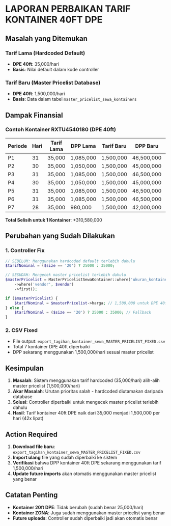# LAPORAN PERBAIKAN TARIF KONTAINER 40FT DPE

## Masalah yang Ditemukan

### Tarif Lama (Hardcoded Default)

-   **DPE 40ft**: 35,000/hari
-   **Basis**: Nilai default dalam kode controller

### Tarif Baru (Master Pricelist Database)

-   **DPE 40ft**: 1,500,000/hari
-   **Basis**: Data dalam tabel `master_pricelist_sewa_kontainers`

## Dampak Finansial

### Contoh Kontainer RXTU4540180 (DPE 40ft)

| Periode | Hari | Tarif Lama | DPP Lama  | Tarif Baru | DPP Baru   | Selisih     |
| ------- | ---- | ---------- | --------- | ---------- | ---------- | ----------- |
| P1      | 31   | 35,000     | 1,085,000 | 1,500,000  | 46,500,000 | +45,415,000 |
| P2      | 30   | 35,000     | 1,050,000 | 1,500,000  | 45,000,000 | +43,950,000 |
| P3      | 31   | 35,000     | 1,085,000 | 1,500,000  | 46,500,000 | +45,415,000 |
| P4      | 30   | 35,000     | 1,050,000 | 1,500,000  | 45,000,000 | +43,950,000 |
| P5      | 31   | 35,000     | 1,085,000 | 1,500,000  | 46,500,000 | +45,415,000 |
| P6      | 31   | 35,000     | 1,085,000 | 1,500,000  | 46,500,000 | +45,415,000 |
| P7      | 28   | 35,000     | 980,000   | 1,500,000  | 42,000,000 | +41,020,000 |

**Total Selisih untuk 1 Kontainer**: +310,580,000

## Perubahan yang Sudah Dilakukan

### 1. Controller Fix

```php
// SEBELUM: Menggunakan hardcoded default terlebih dahulu
$tarifNominal = ($size == '20') ? 25000 : 35000;

// SESUDAH: Mengecek master pricelist terlebih dahulu
$masterPricelist = MasterPricelistSewaKontainer::where('ukuran_kontainer', $size)
    ->where('vendor', $vendor)
    ->first();

if ($masterPricelist) {
    $tarifNominal = $masterPricelist->harga; // 1,500,000 untuk DPE 40ft
} else {
    $tarifNominal = ($size == '20') ? 25000 : 35000; // Fallback
}
```

### 2. CSV Fixed

-   File output: `export_tagihan_kontainer_sewa_MASTER_PRICELIST_FIXED.csv`
-   Total 7 kontainer DPE 40ft diperbaiki
-   DPP sekarang menggunakan 1,500,000/hari sesuai master pricelist

## Kesimpulan

1. **Masalah**: Sistem menggunakan tarif hardcoded (35,000/hari) alih-alih master pricelist (1,500,000/hari)
2. **Akar Masalah**: Urutan prioritas salah - hardcoded diutamakan daripada database
3. **Solusi**: Controller diperbaiki untuk mengecek master pricelist terlebih dahulu
4. **Hasil**: Tarif kontainer 40ft DPE naik dari 35,000 menjadi 1,500,000 per hari (42x lipat)

## Action Required

1. **Download file baru**: `export_tagihan_kontainer_sewa_MASTER_PRICELIST_FIXED.csv`
2. **Import ulang** file yang sudah diperbaiki ke sistem
3. **Verifikasi** bahwa DPP kontainer 40ft DPE sekarang menggunakan tarif 1,500,000/hari
4. **Update future imports** akan otomatis menggunakan master pricelist yang benar

## Catatan Penting

-   **Kontainer 20ft DPE**: Tidak berubah (sudah benar 25,000/hari)
-   **Kontainer ZONA**: Juga sudah menggunakan master pricelist yang benar
-   **Future uploads**: Controller sudah diperbaiki jadi akan otomatis benar
